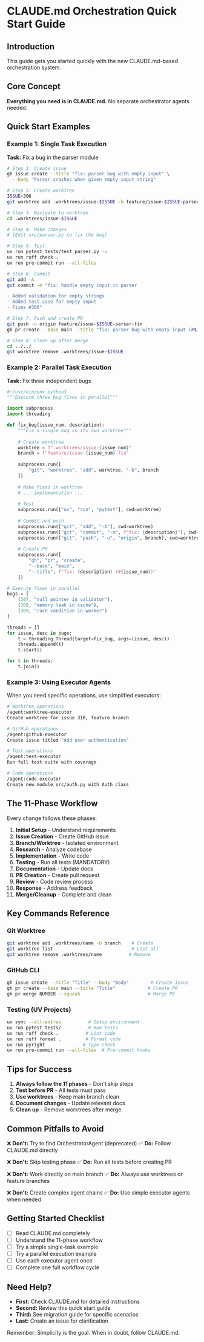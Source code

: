 # CLAUDE.md Orchestration Quick Start Guide

## Introduction

This guide gets you started quickly with the new CLAUDE.md-based orchestration system.

## Core Concept

**Everything you need is in CLAUDE.md.** No separate orchestrator agents needed.

## Quick Start Examples

### Example 1: Single Task Execution

**Task:** Fix a bug in the parser module

```bash
# Step 1: Create issue
gh issue create --title "fix: parser bug with empty input" \
  --body "Parser crashes when given empty input string"

# Step 2: Create worktree
ISSUE=306
git worktree add .worktrees/issue-$ISSUE -b feature/issue-$ISSUE-parser-fix

# Step 3: Navigate to worktree
cd .worktrees/issue-$ISSUE

# Step 4: Make changes
# [Edit src/parser.py to fix the bug]

# Step 5: Test
uv run pytest tests/test_parser.py -v
uv run ruff check .
uv run pre-commit run --all-files

# Step 6: Commit
git add -A
git commit -m "fix: handle empty input in parser

- Added validation for empty strings
- Added test case for empty input
- Fixes #306"

# Step 7: Push and create PR
git push -u origin feature/issue-$ISSUE-parser-fix
gh pr create --base main --title "fix: parser bug with empty input (#$ISSUE)"

# Step 8: Clean up after merge
cd ../../
git worktree remove .worktrees/issue-$ISSUE
```

### Example 2: Parallel Task Execution

**Task:** Fix three independent bugs

```python
#!/usr/bin/env python3
"""Execute three bug fixes in parallel"""

import subprocess
import threading

def fix_bug(issue_num, description):
    """Fix a single bug in its own worktree"""
    
    # Create worktree
    worktree = f".worktrees/issue-{issue_num}"
    branch = f"feature/issue-{issue_num}-fix"
    
    subprocess.run([
        "git", "worktree", "add", worktree, "-b", branch
    ])
    
    # Make fixes in worktree
    # ... implementation ...
    
    # Test
    subprocess.run(["uv", "run", "pytest"], cwd=worktree)
    
    # Commit and push
    subprocess.run(["git", "add", "-A"], cwd=worktree)
    subprocess.run(["git", "commit", "-m", f"fix: {description}"], cwd=worktree)
    subprocess.run(["git", "push", "-u", "origin", branch], cwd=worktree)
    
    # Create PR
    subprocess.run([
        "gh", "pr", "create", 
        "--base", "main",
        "--title", f"fix: {description} (#{issue_num})"
    ])

# Execute fixes in parallel
bugs = [
    (307, "null pointer in validator"),
    (308, "memory leak in cache"),
    (309, "race condition in worker")
]

threads = []
for issue, desc in bugs:
    t = threading.Thread(target=fix_bug, args=(issue, desc))
    threads.append(t)
    t.start()

for t in threads:
    t.join()
```

### Example 3: Using Executor Agents

When you need specific operations, use simplified executors:

```bash
# Worktree operations
/agent:worktree-executor
Create worktree for issue 310, feature branch

# GitHub operations
/agent:github-executor
Create issue titled "Add user authentication"

# Test operations
/agent:test-executor
Run full test suite with coverage

# Code operations
/agent:code-executor
Create new module src/auth.py with Auth class
```

## The 11-Phase Workflow

Every change follows these phases:

1. **Initial Setup** - Understand requirements
2. **Issue Creation** - Create GitHub issue
3. **Branch/Worktree** - Isolated environment
4. **Research** - Analyze codebase
5. **Implementation** - Write code
6. **Testing** - Run all tests (MANDATORY)
7. **Documentation** - Update docs
8. **PR Creation** - Create pull request
9. **Review** - Code review process
10. **Response** - Address feedback
11. **Merge/Cleanup** - Complete and clean

## Key Commands Reference

### Git Worktree
```bash
git worktree add .worktrees/name -b branch    # Create
git worktree list                             # List all
git worktree remove .worktrees/name          # Remove
```

### GitHub CLI
```bash
gh issue create --title "Title" --body "Body"        # Create issue
gh pr create --base main --title "Title"            # Create PR
gh pr merge NUMBER --squash                         # Merge PR
```

### Testing (UV Projects)
```bash
uv sync --all-extras          # Setup environment
uv run pytest tests/          # Run tests
uv run ruff check .          # Lint code
uv run ruff format .         # Format code
uv run pyright              # Type check
uv run pre-commit run --all-files  # Pre-commit hooks
```

## Tips for Success

1. **Always follow the 11 phases** - Don't skip steps
2. **Test before PR** - All tests must pass
3. **Use worktrees** - Keep main branch clean
4. **Document changes** - Update relevant docs
5. **Clean up** - Remove worktrees after merge

## Common Pitfalls to Avoid

❌ **Don't:** Try to find OrchestratorAgent (deprecated)
✅ **Do:** Follow CLAUDE.md directly

❌ **Don't:** Skip testing phase
✅ **Do:** Run all tests before creating PR

❌ **Don't:** Work directly on main branch
✅ **Do:** Always use worktrees or feature branches

❌ **Don't:** Create complex agent chains
✅ **Do:** Use simple executor agents when needed

## Getting Started Checklist

- [ ] Read CLAUDE.md completely
- [ ] Understand the 11-phase workflow
- [ ] Try a simple single-task example
- [ ] Try a parallel execution example
- [ ] Use each executor agent once
- [ ] Complete one full workflow cycle

## Need Help?

- **First:** Check CLAUDE.md for detailed instructions
- **Second:** Review this quick start guide
- **Third:** See migration guide for specific scenarios
- **Last:** Create an issue for clarification

Remember: Simplicity is the goal. When in doubt, follow CLAUDE.md.
